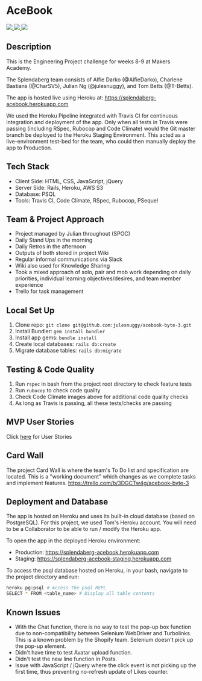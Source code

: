 # AceBook


<a href="https://travis-ci.org/julesnuggy/acebook-byte-3">
  <img src="https://travis-ci.org/julesnuggy/acebook-byte-3.svg?branch=master"/>
</a>


<a href="https://codeclimate.com/github/julesnuggy/acebook-byte-3/maintainability">
  <img src="https://api.codeclimate.com/v1/badges/3cb11f09ea68cad7b523/maintainability" />
</a>

<a href="https://codeclimate.com/github/julesnuggy/acebook-byte-3/test_coverage">
  <img src="https://api.codeclimate.com/v1/badges/3cb11f09ea68cad7b523/test_coverage" />
</a>

## Description
This is the Engineering Project challenge for weeks 8-9 at Makers Academy.

The Splendaberg team consists of Alfie Darko (@AlfieDarko), Charlene Bastians (@CharSV5), Julian Ng (@julesnuggy), and Tom Betts (@T-Betts).

The app is hosted live using Heroku at: https://splendaberg-acebook.herokuapp.com

We used the Heroku Pipeline integrated with Travis CI for continuous integration and deployment of the app. Only when all tests in Travis were passing (including RSpec, Rubocop and Code Climate) would the Git master branch be deployed to the Heroku Staging Environment. This acted as a live-environment test-bed for the team, who could then manually deploy the app to Production.

## Tech Stack
* Client Side: HTML, CSS, JavaScript, jQuery
* Server Side: Rails, Heroku, AWS S3
* Database: PSQL
* Tools: Travis CI, Code Climate, RSpec, Rubocop, PSequel

## Team & Project Approach
* Project managed by Julian throughout (SPOC)
* Daily Stand Ups in the morning
* Daily Retros in the afternoon
* Outputs of both stored in project Wiki
* Regular informal communications via Slack
* Wiki also used for Knowledge Sharing
* Took a mixed approach of solo, pair and mob work depending on daily priorities, individual learning objectives/desires, and team member experience
* Trello for task management

## Local Set Up
1. Clone repo: `git clone git@github.com:julesnuggy/acebook-byte-3.git`
2. Install Bundler: `gem install bundler`
3. Install app gems: `bundle install`
4. Create local databases: `rails db:create`
5. Migrate database tables: `rails db:migrate`

## Testing & Code Quality
1. Run `rspec` in bash from the project root directory to check feature tests
2. Run `rubocop` to check code quality
3. Check Code Climate images above for additional code quality checks
4. As long as Travis is passing, all these tests/checks are passing

## MVP User Stories
Click [here](Userstories.md) for User Stories

## Card Wall
The project Card Wall is where the team's To Do list and specification are located. This is a "working document" which changes as we complete tasks and implement features.
https://trello.com/b/3DGCTw4g/acebook-byte-3

## Deployment and Database
The app is hosted on Heroku and uses its built-in cloud database (based on PostgreSQL). For this project, we used Tom's Heroku account. You will need to be a Collaborator to be able to run / modify the Heroku app.

To open the app in the deployed Heroku environment:
* Production: https://splendaberg-acebook.herokuapp.com
* Staging: https://splendaberg-acebook-staging.herokuapp.com

To access the psql database hosted on Heroku, in your bash, navigate to the
project directory and run:
```bash
heroku pg:psql # Access the psql REPL
SELECT * FROM <table_name> # Display all table contents
```

## Known Issues
* With the Chat function, there is no way to test the pop-up box function due to non-compatibility between Selenium WebDriver and Turbolinks. This is a known problem by the Shopify team.
Selenium doesn't pick up the pop-up element.
* Didn't have time to test Avatar upload function.
* Didn't test the new line function in Posts.
* Issue with JavaScript / jQuery where the click event is not picking up the first time, thus preventing no-refresh update of Likes counter.
